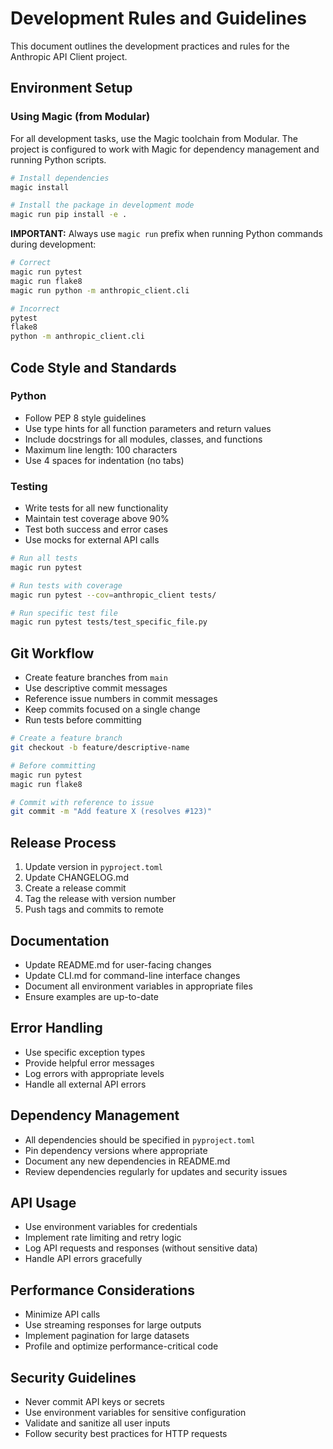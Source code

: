 # Development Rules and Guidelines

This document outlines the development practices and rules for the Anthropic API Client project.

## Environment Setup

### Using Magic (from Modular)

For all development tasks, use the Magic toolchain from Modular. The project is configured to work with Magic for dependency management and running Python scripts.

```bash
# Install dependencies
magic install

# Install the package in development mode
magic run pip install -e .
```

**IMPORTANT:** Always use `magic run` prefix when running Python commands during development:
```bash
# Correct
magic run pytest
magic run flake8
magic run python -m anthropic_client.cli

# Incorrect
pytest
flake8
python -m anthropic_client.cli
```

## Code Style and Standards

### Python

- Follow PEP 8 style guidelines
- Use type hints for all function parameters and return values
- Include docstrings for all modules, classes, and functions
- Maximum line length: 100 characters
- Use 4 spaces for indentation (no tabs)

### Testing

- Write tests for all new functionality
- Maintain test coverage above 90%
- Test both success and error cases
- Use mocks for external API calls

```bash
# Run all tests
magic run pytest

# Run tests with coverage
magic run pytest --cov=anthropic_client tests/

# Run specific test file
magic run pytest tests/test_specific_file.py
```

## Git Workflow

- Create feature branches from `main`
- Use descriptive commit messages
- Reference issue numbers in commit messages
- Keep commits focused on a single change
- Run tests before committing

```bash
# Create a feature branch
git checkout -b feature/descriptive-name

# Before committing
magic run pytest
magic run flake8

# Commit with reference to issue
git commit -m "Add feature X (resolves #123)"
```

## Release Process

1. Update version in `pyproject.toml`
2. Update CHANGELOG.md
3. Create a release commit
4. Tag the release with version number
5. Push tags and commits to remote

## Documentation

- Update README.md for user-facing changes
- Update CLI.md for command-line interface changes
- Document all environment variables in appropriate files
- Ensure examples are up-to-date

## Error Handling

- Use specific exception types
- Provide helpful error messages
- Log errors with appropriate levels
- Handle all external API errors

## Dependency Management

- All dependencies should be specified in `pyproject.toml`
- Pin dependency versions where appropriate
- Document any new dependencies in README.md
- Review dependencies regularly for updates and security issues

## API Usage

- Use environment variables for credentials
- Implement rate limiting and retry logic
- Log API requests and responses (without sensitive data)
- Handle API errors gracefully

## Performance Considerations

- Minimize API calls
- Use streaming responses for large outputs
- Implement pagination for large datasets
- Profile and optimize performance-critical code

## Security Guidelines

- Never commit API keys or secrets
- Use environment variables for sensitive configuration
- Validate and sanitize all user inputs
- Follow security best practices for HTTP requests